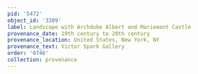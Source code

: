 ```yaml
---
pid: '5472'
object_id: '3309'
label: Landscape with Archduke Albert and Mariemont Castle
provenance_date: 19th century to 20th century
provenance_location: United States, New York, NY
provenance_text: Victor Spark Gallery
order: '0746'
collection: provenance
---
```

